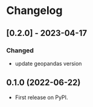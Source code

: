 # Changelog

## [0.2.0] - 2023-04-17
### Changed
 - update geopandas version

## 0.1.0 (2022-06-22)

* First release on PyPI.
